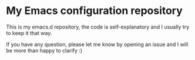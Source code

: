 My Emacs configuration repository
=================================

This is my emacs.d repository, the code is self-explanatory and I usually try to keep it that way.

If you have any question, please let me know by opening an issue and I will be more than happy to clarify :)